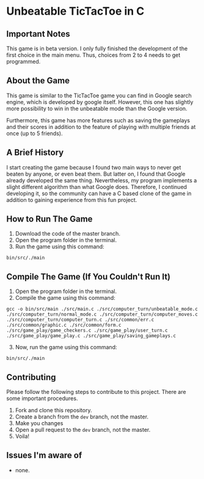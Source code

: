 # Unbeatable TicTacToe in C


## Important Notes

This game is in beta version. I only fully finished the development of the first choice in the main menu. Thus, choices from 2 to 4 needs to get programmed.


## About the Game

This game is similar to the TicTacToe game you can find in Google search engine, which is developed by google itself. However, this one has slightly more possibility to win in the unbeatable mode than the Google version.

Furthermore, this game has more features such as saving the gameplays and their scores in addition to the feature of playing with multiple friends at once (up to 5 friends).


## A Brief History

I start creating the game because I found two main ways to never get beaten by anyone, or even beat them. But latter on, I found that Google already developed the same thing. Nevertheless, my program implements a slight different algorithm than what Google does. Therefore, I continued developing it, so the community can have a C based clone of the game in addition to gaining experience from this fun project.

## How to Run The Game

1. Download the code of the master branch.
2. Open the program folder in the terminal.
3. Run the game using this command:

```
bin/src/./main
```

## Compile The Game (If You Couldn't Run It)

1. Open the program folder in the terminal.
2. Compile the game using this command:

```
gcc -o bin/src/main ./src/main.c ./src/computer_turn/unbeatable_mode.c ./src/computer_turn/normal_mode.c ./src/computer_turn/computer_moves.c ./src/computer_turn/computer_turn.c ./src/common/err.c ./src/common/graphic.c ./src/common/form.c ./src/game_play/game_checkers.c ./src/game_play/user_turn.c ./src/game_play/game_play.c ./src/game_play/saving_gameplays.c
```

3. Now, run the game using this command:

```
bin/src/./main
```

## Contributing

Please follow the following steps to contribute to this project. There are some important procedures.

1. Fork and clone this repository.
2. Create a branch from the `dev` branch, not the master.
3. Make you changes
4. Open a pull request to the `dev` branch, not the master.
5. Voila!

## Issues I'm aware of

- none.
